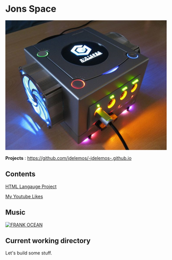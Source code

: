# **Jons Space**


<img src="me.jpg.png" alt="Nintendo">

**Projects** : https://github.com/jdelemos/-jdelemos-.github.io
## Contents

<a href="https://jdelemos.github.io/-jdelemos-.github.io/base.html">HTML Langauge Project</a> 

<a href="https://www.youtube.com/playlist?list=LL">My Youtube Likes</a>

## Music

[![FRANK OCEAN](http://www.digitalmusicnews.com/wp-content/uploads/2016/08/foceanblondecover.jpg)](https://www.youtube.com/watch?v=vI8cDhfSiNE&ab_channel=EmilioIrigoyen)

## Current working directory

Let's build some stuff. 
